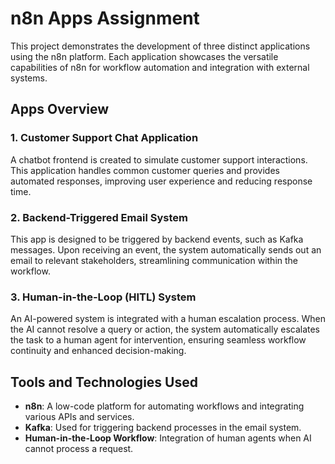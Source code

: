 # n8n Apps Assignment

This project demonstrates the development of three distinct applications using the n8n platform. Each application showcases the versatile capabilities of n8n for workflow automation and integration with external systems.

## Apps Overview

### 1. Customer Support Chat Application
A chatbot frontend is created to simulate customer support interactions. This application handles common customer queries and provides automated responses, improving user experience and reducing response time.

### 2. Backend-Triggered Email System
This app is designed to be triggered by backend events, such as Kafka messages. Upon receiving an event, the system automatically sends out an email to relevant stakeholders, streamlining communication within the workflow.

### 3. Human-in-the-Loop (HITL) System
An AI-powered system is integrated with a human escalation process. When the AI cannot resolve a query or action, the system automatically escalates the task to a human agent for intervention, ensuring seamless workflow continuity and enhanced decision-making.

## Tools and Technologies Used
- **n8n**: A low-code platform for automating workflows and integrating various APIs and services.
- **Kafka**: Used for triggering backend processes in the email system.
- **Human-in-the-Loop Workflow**: Integration of human agents when AI cannot process a request.
